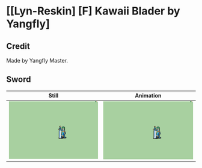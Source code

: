 # [\[Lyn-Reskin\] \[F\] Kawaii Blader by Yangfly]

## Credit

Made by Yangfly Master.
	
## Sword

| Still | Animation |
| :---: | :-------: |
| ![Sword still](./Sword_000.png) | ![Sword animation](./Sword.gif) |
